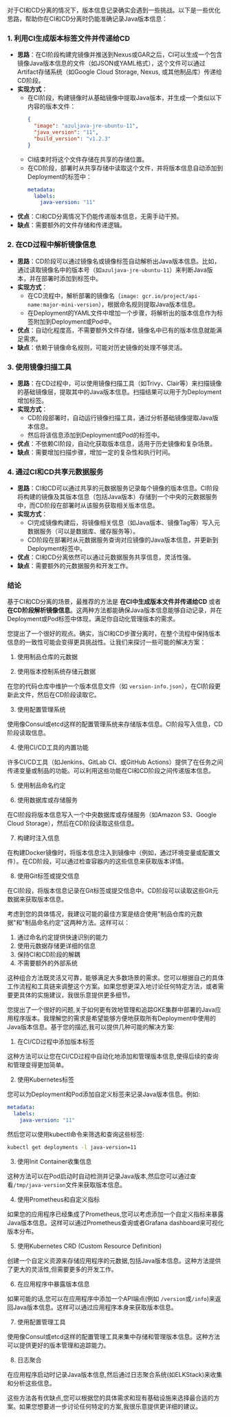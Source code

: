 对于CI和CD分离的情况下，版本信息记录确实会遇到一些挑战。以下是一些优化思路，帮助你在CI和CD分离时仍能准确记录Java版本信息：

### 1. **利用CI生成版本标签文件并传递给CD**
   - **思路**：在CI阶段构建完镜像并推送到Nexus或GAR之后，CI可以生成一个包含镜像Java版本信息的文件（如JSON或YAML格式），这个文件可以通过Artifact存储系统（如Google Cloud Storage, Nexus, 或其他制品库）传递给CD阶段。
   - **实现方式**：
     - 在CI阶段，构建镜像时从基础镜像中提取Java版本，并生成一个类似以下内容的版本文件：
       ```json
       {
         "image": "azuljava-jre-ubuntu-11",
         "java_version": "11",
         "build_version": "v1.2.3"
       }
       ```
     - CI结束时将这个文件存储在共享的存储位置。
     - 在CD阶段，部署时从共享存储中读取这个文件，并将版本信息自动添加到Deployment的标签中：
       ```yaml
       metadata:
         labels:
           java-version: "11"
       ```
   - **优点**：CI和CD分离情况下仍能传递版本信息，无需手动干预。
   - **缺点**：需要额外的文件存储和传递逻辑。

### 2. **在CD过程中解析镜像信息**
   - **思路**：CD阶段可以通过镜像名或镜像标签自动解析出Java版本信息。比如，通过读取镜像名中的版本号（如`azuljava-jre-ubuntu-11`）来判断Java版本，并在部署时添加到标签中。
   - **实现方式**：
     - 在CD流程中，解析部署的镜像名（`image: gcr.io/project/api-name:major-mini-version`），根据命名规则提取Java版本信息。
     - 在Deployment的YAML文件中增加一个步骤，将解析出的版本信息作为标签附加到Deployment或Pod中。
   - **优点**：自动化程度高，不需要额外文件存储，镜像名中已有的版本信息就能满足需求。
   - **缺点**：依赖于镜像命名规则，可能对历史镜像的处理不够灵活。

### 3. **使用镜像扫描工具**
   - **思路**：在CD过程中，可以使用镜像扫描工具（如Trivy、Clair等）来扫描镜像的基础镜像层，提取其中的Java版本信息。扫描结果可以用于为Deployment增加标签。
   - **实现方式**：
     - CD阶段部署时，自动运行镜像扫描工具，通过分析基础镜像提取Java版本信息。
     - 然后将该信息添加到Deployment或Pod的标签中。
   - **优点**：不依赖CI阶段，自动化获取版本信息，适用于历史镜像和复杂场景。
   - **缺点**：需要增加扫描步骤，增加一定的复杂性和执行时间。

### 4. **通过CI和CD共享元数据服务**
   - **思路**：CI和CD可以通过共享的元数据服务记录每个镜像的版本信息。CI阶段将构建的镜像及其版本信息（包括Java版本）存储到一个中央的元数据服务中，而CD阶段在部署时从该服务获取相关版本信息。
   - **实现方式**：
     - CI完成镜像构建后，将镜像相关信息（如Java版本、镜像Tag等）写入元数据服务（可以是数据库、缓存服务等）。
     - CD阶段在部署时从元数据服务查询对应镜像的Java版本信息，并更新到Deployment标签中。
   - **优点**：CI和CD分离依然可以通过元数据服务共享信息，灵活性强。
   - **缺点**：需要额外的元数据服务和开发工作。

### 结论
基于CI和CD分离的场景，最推荐的方法是 **在CI中生成版本文件并传递给CD** 或者 **在CD阶段解析镜像信息**。这两种方法都能确保Java版本信息能够自动记录，并在Deployment或Pod标签中体现，满足你自动化管理版本的需求。

您提出了一个很好的观点。确实，当CI和CD步骤分离时，在整个流程中保持版本信息的一致性可能会变得更具挑战性。让我们来探讨一些可能的解决方案：

1. 使用制品仓库的元数据​​​​​​​​​​​​​​​​

2. 使用版本控制系统存储元数据

在您的代码仓库中维护一个版本信息文件（如 `version-info.json`），在CI阶段更新此文件，然后在CD阶段读取它。

3. 使用配置管理系统

使用像Consul或etcd这样的配置管理系统来存储版本信息。CI阶段写入信息，CD阶段读取信息。

4. 使用CI/CD工具的内置功能

许多CI/CD工具（如Jenkins、GitLab CI、或GitHub Actions）提供了在任务之间传递变量或制品的功能。可以利用这些功能在CI和CD阶段之间传递版本信息。

5. 使用制品命名约定​​​​​​​​​​​​​​​​

6. 使用数据库或存储服务

在CI阶段将版本信息写入一个中央数据库或存储服务（如Amazon S3、Google Cloud Storage），然后在CD阶段读取这些信息。

7. 构建时注入信息

在构建Docker镜像时，将版本信息注入到镜像中（例如，通过环境变量或配置文件）。在CD阶段，可以通过检查容器内的这些信息来获取版本详情。

8. 使用Git标签或提交信息

在CI阶段，将版本信息记录在Git标签或提交信息中。CD阶段可以读取这些Git元数据来获取版本信息。

考虑到您的具体情况，我建议可能的最佳方案是结合使用"制品仓库的元数据"和"制品命名约定"这两种方法。这样可以：

1. 通过命名约定提供快速识别的能力
2. 使用元数据存储更详细的信息
3. 保持CI和CD阶段的解耦
4. 不需要额外的外部系统

这种组合方法既灵活又可靠，能够满足大多数场景的需求。您可以根据自己的具体工作流程和工具链来调整这个方案。如果您想更深入地讨论任何特定方法，或者需要更具体的实施建议，我很乐意提供更多细节。​​​​​​​​​​​​​​​​





您提出了一个很好的问题,关于如何更有效地管理和追踪GKE集群中部署的Java应用程序版本。我理解您的需求是希望能够方便地获取所有Deployment中使用的Java版本信息。基于您的描述,我可以提供几种可能的解决方案:

1. 在CI/CD过程中添加版本标签​​​​​​​​​​​​​​​​

这种方法可以让您在CI/CD过程中自动化地添加和管理版本信息,使得后续的查询和管理变得更加简单。

2. 使用Kubernetes标签

您可以为Deployment和Pod添加自定义标签来记录Java版本信息。例如:

```yaml
metadata:
  labels:
    java-version: "11"
```

然后您可以使用kubectl命令来筛选和查询这些标签:

```bash
kubectl get deployments -l java-version=11
```

3. 使用Init Container收集信息​​​​​​​​​​​​​​​​

这种方法可以在Pod启动时自动检测并记录Java版本,然后您可以通过查看`/tmp/java-version`文件来获取版本信息。

4. 使用Prometheus和自定义指标

如果您的应用程序已经集成了Prometheus,您可以考虑添加一个自定义指标来暴露Java版本信息。这样可以通过Prometheus查询或者Grafana dashboard来可视化版本分布。

5. 使用Kubernetes CRD (Custom Resource Definition)

创建一个自定义资源来存储应用程序的元数据,包括Java版本信息。这种方法提供了更大的灵活性,但需要更多的开发工作。

6. 在应用程序中暴露版本信息

如果可能的话,您可以在应用程序中添加一个API端点(例如 `/version`或`/info`)来返回Java版本信息。这样可以通过应用程序本身来获取版本信息。

7. 使用配置管理工具

使用像Consul或etcd这样的配置管理工具来集中存储和管理版本信息。这种方法可以提供更好的版本管理和追踪能力。

8. 日志聚合

在应用程序启动时记录Java版本信息,然后通过日志聚合系统(如ELKStack)来收集和分析这些信息。

这些方法各有优缺点,您可以根据您的具体需求和现有基础设施来选择最合适的方案。如果您想要进一步讨论任何特定的方案,我很乐意提供更详细的建议。​​​​​​​​​​​​​​​​

